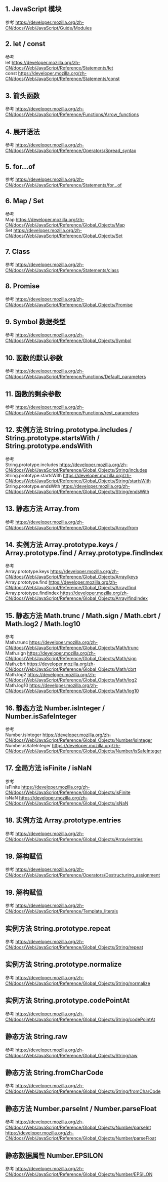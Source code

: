 ## 1. JavaScript 模块

参考 https://developer.mozilla.org/zh-CN/docs/Web/JavaScript/Guide/Modules

## 2. let / const

参考  
let https://developer.mozilla.org/zh-CN/docs/Web/JavaScript/Reference/Statements/let  
const https://developer.mozilla.org/zh-CN/docs/Web/JavaScript/Reference/Statements/const

## 3. 箭头函数

参考 https://developer.mozilla.org/zh-CN/docs/Web/JavaScript/Reference/Functions/Arrow_functions

## 4. 展开语法

参考 https://developer.mozilla.org/zh-CN/docs/Web/JavaScript/Reference/Operators/Spread_syntax

## 5. for...of

参考 https://developer.mozilla.org/zh-CN/docs/Web/JavaScript/Reference/Statements/for...of

## 6. Map / Set

参考  
Map https://developer.mozilla.org/zh-CN/docs/Web/JavaScript/Reference/Global_Objects/Map  
Set https://developer.mozilla.org/zh-CN/docs/Web/JavaScript/Reference/Global_Objects/Set

## 7. Class

参考 https://developer.mozilla.org/zh-CN/docs/Web/JavaScript/Reference/Statements/class

## 8. Promise

参考 https://developer.mozilla.org/zh-CN/docs/Web/JavaScript/Reference/Global_Objects/Promise

## 9. Symbol 数据类型

参考 https://developer.mozilla.org/zh-CN/docs/Web/JavaScript/Reference/Global_Objects/Symbol

## 10. 函数的默认参数

参考 https://developer.mozilla.org/zh-CN/docs/Web/JavaScript/Reference/Functions/Default_parameters

## 11. 函数的剩余参数

参考 https://developer.mozilla.org/zh-CN/docs/Web/JavaScript/Reference/Functions/rest_parameters

## 12. 实例方法 String.prototype.includes / String.prototype.startsWith / String.prototype.endsWith

参考  
String.prototype.includes https://developer.mozilla.org/zh-CN/docs/Web/JavaScript/Reference/Global_Objects/String/includes  
String.prototype.startsWith https://developer.mozilla.org/zh-CN/docs/Web/JavaScript/Reference/Global_Objects/String/startsWith  
String.prototype.endsWith https://developer.mozilla.org/zh-CN/docs/Web/JavaScript/Reference/Global_Objects/String/endsWith

## 13. 静态方法 Array.from

参考 https://developer.mozilla.org/zh-CN/docs/Web/JavaScript/Reference/Global_Objects/Array/from

## 14. 实例方法 Array.prototype.keys / Array.prototype.find / Array.prototype.findIndex

参考  
Array.prototype.keys https://developer.mozilla.org/zh-CN/docs/Web/JavaScript/Reference/Global_Objects/Array/keys  
Array.prototype.find https://developer.mozilla.org/zh-CN/docs/Web/JavaScript/Reference/Global_Objects/Array/find  
Array.prototype.findIndex https://developer.mozilla.org/zh-CN/docs/Web/JavaScript/Reference/Global_Objects/Array/findIndex

## 15. 静态方法 Math.trunc / Math.sign / Math.cbrt / Math.log2 / Math.log10

参考  
Math.trunc https://developer.mozilla.org/zh-CN/docs/Web/JavaScript/Reference/Global_Objects/Math/trunc  
Math.sign https://developer.mozilla.org/zh-CN/docs/Web/JavaScript/Reference/Global_Objects/Math/sign  
Math.cbrt https://developer.mozilla.org/zh-CN/docs/Web/JavaScript/Reference/Global_Objects/Math/cbrt  
Math.log2 https://developer.mozilla.org/zh-CN/docs/Web/JavaScript/Reference/Global_Objects/Math/log2  
Math.log10 https://developer.mozilla.org/zh-CN/docs/Web/JavaScript/Reference/Global_Objects/Math/log10

## 16. 静态方法 Number.isInteger / Number.isSafeInteger

参考  
Number.isInteger https://developer.mozilla.org/zh-CN/docs/Web/JavaScript/Reference/Global_Objects/Number/isInteger  
Number.isSafeInteger https://developer.mozilla.org/zh-CN/docs/Web/JavaScript/Reference/Global_Objects/Number/isSafeInteger

## 17. 全局方法 isFinite / isNaN

参考  
isFinite https://developer.mozilla.org/zh-CN/docs/Web/JavaScript/Reference/Global_Objects/isFinite  
isNaN https://developer.mozilla.org/zh-CN/docs/Web/JavaScript/Reference/Global_Objects/isNaN

## 18. 实例方法 Array.prototype.entries

参考 https://developer.mozilla.org/zh-CN/docs/Web/JavaScript/Reference/Global_Objects/Array/entries

## 19. 解构赋值

参考 https://developer.mozilla.org/zh-CN/docs/Web/JavaScript/Reference/Operators/Destructuring_assignment

## 19. 解构赋值

参考 https://developer.mozilla.org/zh-CN/docs/Web/JavaScript/Reference/Template_literals

## 实例方法 String.prototype.repeat

参考 https://developer.mozilla.org/zh-CN/docs/Web/JavaScript/Reference/Global_Objects/String/repeat

## 实例方法 String.prototype.normalize

参考 https://developer.mozilla.org/zh-CN/docs/Web/JavaScript/Reference/Global_Objects/String/normalize

## 实例方法 String.prototype.codePointAt

参考 https://developer.mozilla.org/zh-CN/docs/Web/JavaScript/Reference/Global_Objects/String/codePointAt

## 静态方法 String.raw

参考 https://developer.mozilla.org/zh-CN/docs/Web/JavaScript/Reference/Global_Objects/String/raw

## 静态方法 String.fromCharCode

参考 https://developer.mozilla.org/zh-CN/docs/Web/JavaScript/Reference/Global_Objects/String/fromCharCode

## 静态方法 Number.parseInt / Number.parseFloat

参考 
https://developer.mozilla.org/zh-CN/docs/Web/JavaScript/Reference/Global_Objects/Number/parseInt
https://developer.mozilla.org/zh-CN/docs/Web/JavaScript/Reference/Global_Objects/Number/parseFloat

## 静态数据属性 Number.EPSILON

参考 https://developer.mozilla.org/zh-CN/docs/Web/JavaScript/Reference/Global_Objects/Number/EPSILON
